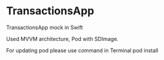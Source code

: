 # TransactionsApp

TransactionsApp mock in Swift

Used MVVM architecture, Pod with SDImage.

For updating pod please use command in Terminal pod install
